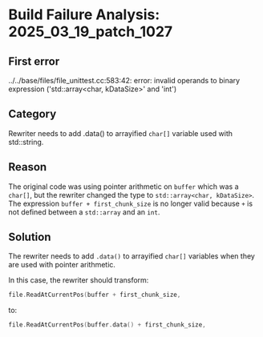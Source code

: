 # Build Failure Analysis: 2025_03_19_patch_1027

## First error

../../base/files/file_unittest.cc:583:42: error: invalid operands to binary expression ('std::array<char, kDataSize>' and 'int')

## Category
Rewriter needs to add .data() to arrayified `char[]` variable used with std::string.

## Reason
The original code was using pointer arithmetic on `buffer` which was a `char[]`, but the rewriter changed the type to `std::array<char, kDataSize>`. The expression `buffer + first_chunk_size` is no longer valid because `+` is not defined between a `std::array` and an `int`.

## Solution
The rewriter needs to add `.data()` to arrayified `char[]` variables when they are used with pointer arithmetic.

In this case, the rewriter should transform:

```c++
file.ReadAtCurrentPos(buffer + first_chunk_size,
```

to:

```c++
file.ReadAtCurrentPos(buffer.data() + first_chunk_size,